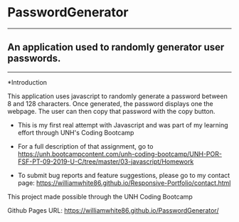 # PasswordGenerator

***

## An application used to randomly generator user passwords.

***

*Introduction

This application uses javascript to randomly generate a password between 8 and 128 characters. Once generated, the password displays one the webpage. The user can then copy that password with the copy button.

 * This is my first real attempt with Javascript and was part of my learning effort through UNH's Coding Bootcamp

 * For a full description of that assignment, go to https://unh.bootcampcontent.com/unh-coding-bootcamp/UNH-POR-FSF-PT-09-2019-U-C/tree/master/03-javascript/Homework

 * To submit bug reports and feature suggestions, please go to my contact page: https://williamwhite86.github.io/Responsive-Portfolio/contact.html


This project made possible through the UNH Coding Bootcamp

Github Pages URL: https://williamwhite86.github.io/PasswordGenerator/



